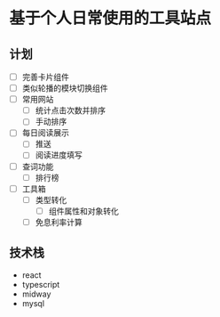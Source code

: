# 基于个人日常使用的工具站点

## 计划

- [ ] 完善卡片组件
- [ ] 类似轮播的模块切换组件 
- [ ] 常用网站
  - [ ] 统计点击次数并排序
  - [ ] 手动排序
- [ ] 每日阅读展示
  - [ ] 推送
  - [ ] 阅读进度填写
- [ ] 查词功能
  - [ ] 排行榜
- [ ] 工具箱
  - [ ] 类型转化
    - [ ] 组件属性和对象转化
  - [ ] 免息利率计算

## 技术栈

- react
- typescript
- midway
- mysql